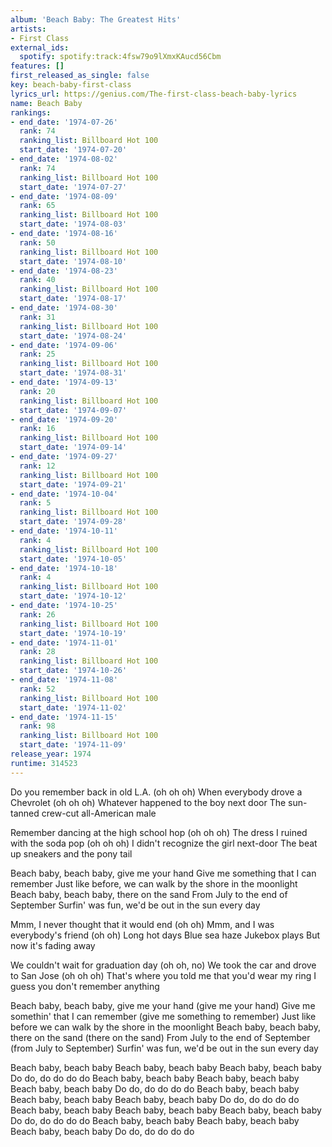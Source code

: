 ```yaml
---
album: 'Beach Baby: The Greatest Hits'
artists:
- First Class
external_ids:
  spotify: spotify:track:4fsw79o9lXmxKAucd56Cbm
features: []
first_released_as_single: false
key: beach-baby-first-class
lyrics_url: https://genius.com/The-first-class-beach-baby-lyrics
name: Beach Baby
rankings:
- end_date: '1974-07-26'
  rank: 74
  ranking_list: Billboard Hot 100
  start_date: '1974-07-20'
- end_date: '1974-08-02'
  rank: 74
  ranking_list: Billboard Hot 100
  start_date: '1974-07-27'
- end_date: '1974-08-09'
  rank: 65
  ranking_list: Billboard Hot 100
  start_date: '1974-08-03'
- end_date: '1974-08-16'
  rank: 50
  ranking_list: Billboard Hot 100
  start_date: '1974-08-10'
- end_date: '1974-08-23'
  rank: 40
  ranking_list: Billboard Hot 100
  start_date: '1974-08-17'
- end_date: '1974-08-30'
  rank: 31
  ranking_list: Billboard Hot 100
  start_date: '1974-08-24'
- end_date: '1974-09-06'
  rank: 25
  ranking_list: Billboard Hot 100
  start_date: '1974-08-31'
- end_date: '1974-09-13'
  rank: 20
  ranking_list: Billboard Hot 100
  start_date: '1974-09-07'
- end_date: '1974-09-20'
  rank: 16
  ranking_list: Billboard Hot 100
  start_date: '1974-09-14'
- end_date: '1974-09-27'
  rank: 12
  ranking_list: Billboard Hot 100
  start_date: '1974-09-21'
- end_date: '1974-10-04'
  rank: 5
  ranking_list: Billboard Hot 100
  start_date: '1974-09-28'
- end_date: '1974-10-11'
  rank: 4
  ranking_list: Billboard Hot 100
  start_date: '1974-10-05'
- end_date: '1974-10-18'
  rank: 4
  ranking_list: Billboard Hot 100
  start_date: '1974-10-12'
- end_date: '1974-10-25'
  rank: 26
  ranking_list: Billboard Hot 100
  start_date: '1974-10-19'
- end_date: '1974-11-01'
  rank: 28
  ranking_list: Billboard Hot 100
  start_date: '1974-10-26'
- end_date: '1974-11-08'
  rank: 52
  ranking_list: Billboard Hot 100
  start_date: '1974-11-02'
- end_date: '1974-11-15'
  rank: 98
  ranking_list: Billboard Hot 100
  start_date: '1974-11-09'
release_year: 1974
runtime: 314523
---
```

Do you remember back in old L.A. (oh oh oh)
When everybody drove a Chevrolet (oh oh oh)
Whatever happened to the boy next door
The sun-tanned crew-cut all-American male

Remember dancing at the high school hop (oh oh oh)
The dress I ruined with the soda pop (oh oh oh)
I didn't recognize the girl next-door
The beat up sneakers and the pony tail

Beach baby, beach baby, give me your hand
Give me something that I can remember
Just like before, we can walk by the shore in the moonlight
Beach baby, beach baby, there on the sand
From July to the end of September
Surfin' was fun, we'd be out in the sun every day

Mmm, I never thought that it would end (oh oh)
Mmm, and I was everybody's friend (oh oh)
Long hot days
Blue sea haze
Jukebox plays
But now it's fading away

We couldn't wait for graduation day (oh oh, no)
We took the car and drove to San Jose (oh oh oh)
That's where you told me that you'd wear my ring
I guess you don't remember anything

Beach baby, beach baby, give me your hand (give me your hand)
Give me somethin' that I can remember (give me something to remember)
Just like before we can walk by the shore in the moonlight
Beach baby, beach baby, there on the sand (there on the sand)
From July to the end of September (from July to September)
Surfin' was fun, we'd be out in the sun every day

Beach baby, beach baby
Beach baby, beach baby
Beach baby, beach baby
Do do, do do do do
Beach baby, beach baby
Beach baby, beach baby
Beach baby, beach baby
Do do, do do do do
Beach baby, beach baby
Beach baby, beach baby
Beach baby, beach baby
Do do, do do do do
Beach baby, beach baby
Beach baby, beach baby
Beach baby, beach baby
Do do, do do do do
Beach baby, beach baby
Beach baby, beach baby
Beach baby, beach baby
Do do, do do do do

